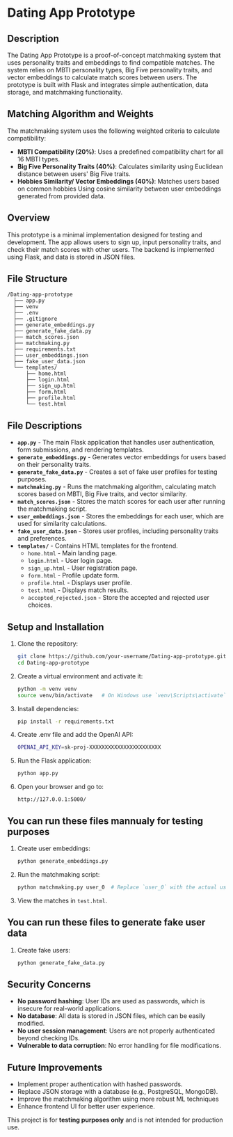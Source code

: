 # Dating App Prototype

## Description

The Dating App Prototype is a proof-of-concept matchmaking system that uses personality traits and embeddings to find compatible matches. The system relies on MBTI personality types, Big Five personality traits, and vector embeddings to calculate match scores between users. The prototype is built with Flask and integrates simple authentication, data storage, and matchmaking functionality.

## Matching Algorithm and Weights

The matchmaking system uses the following weighted criteria to calculate compatibility:

- **MBTI Compatibility (20%)**: Uses a predefined compatibility chart for all 16 MBTI types.
- **Big Five Personality Traits (40%)**: Calculates similarity using Euclidean distance between users' Big Five traits.
- **Hobbies Similarity/ Vector Embeddings (40%)**: Matches users based on common hobbies Using cosine similarity between user embeddings generated from provided data.

## Overview

This prototype is a minimal implementation designed for testing and development. The app allows users to sign up, input personality traits, and check their match scores with other users. The backend is implemented using Flask, and data is stored in JSON files.

## File Structure

```
/Dating-app-prototype
  ├── app.py
  ├── venv
  ├── .env
  ├── .gitignore
  ├── generate_embeddings.py
  ├── generate_fake_data.py
  ├── match_scores.json
  ├── matchmaking.py
  ├── requirements.txt
  ├── user_embeddings.json
  ├── fake_user_data.json
  └── templates/
      ├── home.html
      ├── login.html
      ├── sign_up.html
      ├── form.html
      ├── profile.html
      └── test.html
```

## File Descriptions

- **`app.py`** - The main Flask application that handles user authentication, form submissions, and rendering templates.
- **`generate_embeddings.py`** - Generates vector embeddings for users based on their personality traits.
- **`generate_fake_data.py`** - Creates a set of fake user profiles for testing purposes.
- **`matchmaking.py`** - Runs the matchmaking algorithm, calculating match scores based on MBTI, Big Five traits, and vector similarity.
- **`match_scores.json`** - Stores the match scores for each user after running the matchmaking script.
- **`user_embeddings.json`** - Stores the embeddings for each user, which are used for similarity calculations.
- **`fake_user_data.json`** - Stores user profiles, including personality traits and preferences.
- **`templates/`** - Contains HTML templates for the frontend.
  - `home.html` - Main landing page.
  - `login.html` - User login page.
  - `sign_up.html` - User registration page.
  - `form.html` - Profile update form.
  - `profile.html` - Displays user profile.
  - `test.html` - Displays match results.
  - `accepted_rejected.json` - Store the accepted and rejected user choices.

## Setup and Installation

1. Clone the repository:
   ```sh
   git clone https://github.com/your-username/Dating-app-prototype.git
   cd Dating-app-prototype
   ```
2. Create a virtual environment and activate it:
   ```sh
   python -m venv venv
   source venv/bin/activate   # On Windows use `venv\Scripts\activate`
   ```
3. Install dependencies:
   ```sh
   pip install -r requirements.txt
   ```
4. Create .env file and add the OpenAI API:
   ```sh
   OPENAI_API_KEY=sk-proj-XXXXXXXXXXXXXXXXXXXXXXX
   ```
5. Run the Flask application:
   ```sh
   python app.py
   ```
6. Open your browser and go to:
   ```
   http://127.0.0.1:5000/
   ```

## You can run these files mannualy for testing purposes

1. Create user embeddings:
   ```sh
   python generate_embeddings.py
   ```
2. Run the matchmaking script:
   ```sh
   python matchmaking.py user_0  # Replace `user_0` with the actual user ID (eg- user_1 , user_6)
   ```
3. View the matches in `test.html`.

## You can run these files to generate fake user data

1. Create fake users:
   ```sh
   python generate_fake_data.py
   ```

## Security Concerns

- **No password hashing**: User IDs are used as passwords, which is insecure for real-world applications.
- **No database**: All data is stored in JSON files, which can be easily modified.
- **No user session management**: Users are not properly authenticated beyond checking IDs.
- **Vulnerable to data corruption**: No error handling for file modifications.

## Future Improvements

- Implement proper authentication with hashed passwords.
- Replace JSON storage with a database (e.g., PostgreSQL, MongoDB).
- Improve the matchmaking algorithm using more robust ML techniques
- Enhance frontend UI for better user experience.

This project is for **testing purposes only** and is not intended for production use.
